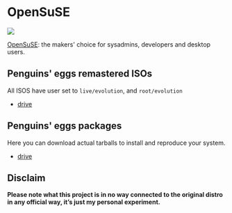 # OpenSuSE
![](/img/opensuse.svg)

[OpenSuSE](https://www.opensuse.org/): the makers' choice for sysadmins, developers and desktop users.

## Penguins' eggs remastered ISOs
All ISOS have user set to ```live/evolution```, and ```root/evolution```

* [drive](https://drive.google.com/drive/folders/1MzrJrEbx8RJiX2NIlbgoVojH7vtosaMo)

## Penguins' eggs packages
Here you can download actual tarballs to install and reproduce your system.

* [drive](https://drive.google.com/drive/folders/1ECZnKQg4r08TyUT9yHPsZMlzuNeLP5e5)

## Disclaim
__Please note what this project is in no way connected to the original distro in any official way, it’s just my personal experiment.__
